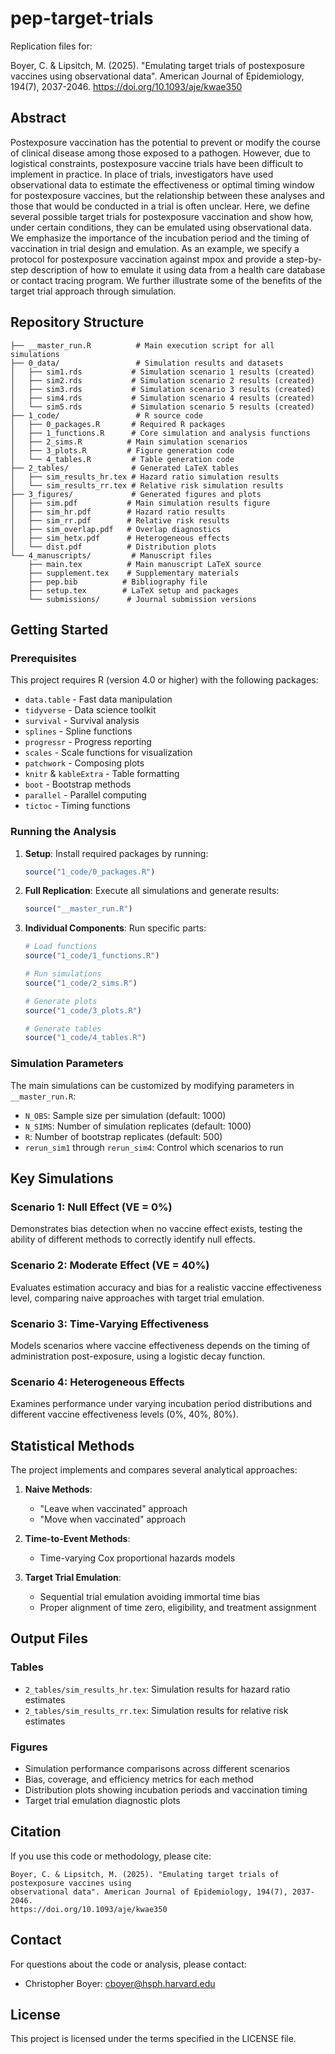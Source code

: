 # pep-target-trials

Replication files for:

Boyer, C. & Lipsitch, M. (2025). "Emulating target trials of postexposure vaccines using observational data". American Journal of Epidemiology, 194(7), 2037-2046. https://doi.org/10.1093/aje/kwae350

## Abstract

Postexposure vaccination has the potential to prevent or modify the course of clinical disease among those exposed to a pathogen. However, due to logistical constraints, postexposure vaccine trials have been difficult to implement in practice. In place of trials, investigators have used observational data to estimate the effectiveness or optimal timing window for postexposure vaccines, but the relationship between these analyses and those that would be conducted in a trial is often unclear. Here, we define several possible target trials for postexposure vaccination and show how, under certain conditions, they can be emulated using observational data. We emphasize the importance of the incubation period and the timing of vaccination in trial design and emulation. As an example, we specify a protocol for postexposure vaccination against mpox and provide a step-by-step description of how to emulate it using data from a health care database or contact tracing program. We further illustrate some of the benefits of the target trial approach through simulation.

## Repository Structure

```
├── __master_run.R          # Main execution script for all simulations
├── 0_data/                 # Simulation results and datasets
│   ├── sim1.rds           # Simulation scenario 1 results (created)
│   ├── sim2.rds           # Simulation scenario 2 results (created)
│   ├── sim3.rds           # Simulation scenario 3 results (created)
│   ├── sim4.rds           # Simulation scenario 4 results (created)
│   └── sim5.rds           # Simulation scenario 5 results (created)
├── 1_code/                 # R source code
│   ├── 0_packages.R       # Required R packages
│   ├── 1_functions.R      # Core simulation and analysis functions
│   ├── 2_sims.R          # Main simulation scenarios
│   ├── 3_plots.R         # Figure generation code
│   └── 4_tables.R         # Table generation code
├── 2_tables/              # Generated LaTeX tables
│   ├── sim_results_hr.tex # Hazard ratio simulation results
│   └── sim_results_rr.tex # Relative risk simulation results
├── 3_figures/             # Generated figures and plots
│   ├── sim.pdf           # Main simulation results figure
│   ├── sim_hr.pdf        # Hazard ratio results
│   ├── sim_rr.pdf        # Relative risk results
│   ├── sim_overlap.pdf   # Overlap diagnostics
│   ├── sim_hetx.pdf      # Heterogeneous effects
│   └── dist.pdf          # Distribution plots
└── 4_manuscripts/         # Manuscript files
    ├── main.tex          # Main manuscript LaTeX source
    ├── supplement.tex    # Supplementary materials
    ├── pep.bib          # Bibliography file
    ├── setup.tex        # LaTeX setup and packages
    └── submissions/      # Journal submission versions
```

## Getting Started

### Prerequisites

This project requires R (version 4.0 or higher) with the following packages:
- `data.table` - Fast data manipulation
- `tidyverse` - Data science toolkit
- `survival` - Survival analysis
- `splines` - Spline functions
- `progressr` - Progress reporting
- `scales` - Scale functions for visualization
- `patchwork` - Composing plots
- `knitr` & `kableExtra` - Table formatting
- `boot` - Bootstrap methods
- `parallel` - Parallel computing
- `tictoc` - Timing functions

### Running the Analysis

1. **Setup**: Install required packages by running:
   ```r
   source("1_code/0_packages.R")
   ```

2. **Full Replication**: Execute all simulations and generate results:
   ```r
   source("__master_run.R")
   ```

3. **Individual Components**: Run specific parts:
   ```r
   # Load functions
   source("1_code/1_functions.R")
   
   # Run simulations
   source("1_code/2_sims.R")
   
   # Generate plots
   source("1_code/3_plots.R")

   # Generate tables
   source("1_code/4_tables.R")
   ```

### Simulation Parameters

The main simulations can be customized by modifying parameters in `__master_run.R`:
- `N_OBS`: Sample size per simulation (default: 1000)
- `N_SIMS`: Number of simulation replicates (default: 1000)
- `R`: Number of bootstrap replicates (default: 500)
- `rerun_sim1` through `rerun_sim4`: Control which scenarios to run

## Key Simulations

### Scenario 1: Null Effect (VE = 0%)
Demonstrates bias detection when no vaccine effect exists, testing the ability of different methods to correctly identify null effects.

### Scenario 2: Moderate Effect (VE = 40%)
Evaluates estimation accuracy and bias for a realistic vaccine effectiveness level, comparing naive approaches with target trial emulation.

### Scenario 3: Time-Varying Effectiveness
Models scenarios where vaccine effectiveness depends on the timing of administration post-exposure, using a logistic decay function.

### Scenario 4: Heterogeneous Effects
Examines performance under varying incubation period distributions and different vaccine effectiveness levels (0%, 40%, 80%).

## Statistical Methods

The project implements and compares several analytical approaches:

1. **Naive Methods**:
   - "Leave when vaccinated" approach
   - "Move when vaccinated" approach

2. **Time-to-Event Methods**:
   - Time-varying Cox proportional hazards models

3. **Target Trial Emulation**:
   - Sequential trial emulation avoiding immortal time bias
   - Proper alignment of time zero, eligibility, and treatment assignment

## Output Files

### Tables
- `2_tables/sim_results_hr.tex`: Simulation results for hazard ratio estimates
- `2_tables/sim_results_rr.tex`: Simulation results for relative risk estimates

### Figures
- Simulation performance comparisons across different scenarios
- Bias, coverage, and efficiency metrics for each method
- Distribution plots showing incubation periods and vaccination timing
- Target trial emulation diagnostic plots

## Citation

If you use this code or methodology, please cite:

```
Boyer, C. & Lipsitch, M. (2025). "Emulating target trials of postexposure vaccines using 
observational data". American Journal of Epidemiology, 194(7), 2037-2046. 
https://doi.org/10.1093/aje/kwae350
```

## Contact

For questions about the code or analysis, please contact:
- Christopher Boyer: cboyer@hsph.harvard.edu

## License

This project is licensed under the terms specified in the LICENSE file.
